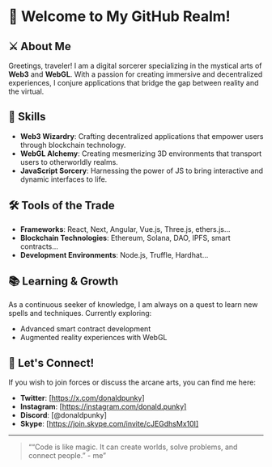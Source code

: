 # 🌌 Welcome to My GitHub Realm!

## ⚔️ About Me

Greetings, traveler! I am a digital sorcerer specializing in the mystical arts of **Web3** and **WebGL**. With a passion for creating immersive and decentralized experiences, I conjure applications that bridge the gap between reality and the virtual.

## 🌟 Skills

- **Web3 Wizardry**: Crafting decentralized applications that empower users through blockchain technology.
- **WebGL Alchemy**: Creating mesmerizing 3D environments that transport users to otherworldly realms.
- **JavaScript Sorcery**: Harnessing the power of JS to bring interactive and dynamic interfaces to life.

## 🛠️ Tools of the Trade

- **Frameworks**: React, Next, Angular, Vue.js, Three.js, ethers.js...
- **Blockchain Technologies**: Ethereum, Solana, DAO, IPFS, smart contracts...
- **Development Environments**: Node.js, Truffle, Hardhat...

## 📚 Learning & Growth

As a continuous seeker of knowledge, I am always on a quest to learn new spells and techniques. Currently exploring:

- Advanced smart contract development
- Augmented reality experiences with WebGL

## 🌈 Let's Connect!

If you wish to join forces or discuss the arcane arts, you can find me here:

- **Twitter**: [https://x.com/donaldpunky]
- **Instagram**: [https://instagram.com/donald.punky]
- **Discord**: [@donaldpunky]
- **Skype**: [https://join.skype.com/invite/cJEGdhsMx10I]

---

> ““Code is like magic. It can create worlds, solve problems, and connect people.” - me”
